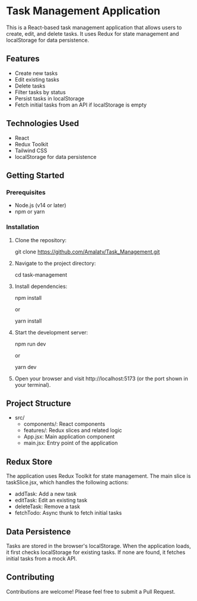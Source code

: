 # Task Management Application

This is a React-based task management application that allows users to create, edit, and delete tasks. It uses Redux for state management and localStorage for data persistence.

## Features

- Create new tasks
- Edit existing tasks
- Delete tasks
- Filter tasks by status
- Persist tasks in localStorage
- Fetch initial tasks from an API if localStorage is empty

## Technologies Used

- React
- Redux Toolkit
- Tailwind CSS
- localStorage for data persistence

## Getting Started

### Prerequisites

- Node.js (v14 or later)
- npm or yarn

### Installation

1. Clone the repository:
   
   git clone https://github.com/Amalatv/Task_Management.git
   

2. Navigate to the project directory:
   
   cd task-management
   

3. Install dependencies:
   
   npm install
   
   or
   
   yarn install
   

4. Start the development server:
   
   npm run dev
   
   or
   
   yarn dev
   

5. Open your browser and visit http://localhost:5173 (or the port shown in your terminal).

## Project Structure

- src/
  - components/: React components
  - features/: Redux slices and related logic
  - App.jsx: Main application component
  - main.jsx: Entry point of the application

## Redux Store

The application uses Redux Toolkit for state management. The main slice is taskSlice.jsx, which handles the following actions:

- addTask: Add a new task
- editTask: Edit an existing task
- deleteTask: Remove a task
- fetchTodo: Async thunk to fetch initial tasks

## Data Persistence

Tasks are stored in the browser's localStorage. When the application loads, it first checks localStorage for existing tasks. If none are found, it fetches initial tasks from a mock API.

## Contributing

Contributions are welcome! Please feel free to submit a Pull Request.
